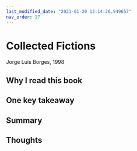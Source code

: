 ```yaml
---
last_modified_date: "2021-01-20 13:14:26.949657"
nav_order: 17
---
```


# Collected Fictions
Jorge Luis Borges, 1998

## Why I read this book

## One key takeaway

## Summary

## Thoughts
